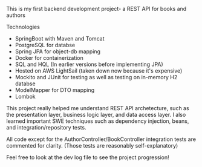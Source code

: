 This is my first backend development project- a REST API for books and authors

Technologies
- SpringBoot with Maven and Tomcat
- PostgreSQL for databse
- Spring JPA for object-db mapping
- Docker for containerization
- SQL and HQL (In earlier versions before implementing JPA)
- Hosted on AWS LightSail (taken down now because it's expensive)
- Mockito and JUnit for testing as well as testing on in-memory H2 databse
- ModelMapper for DTO mapping
- Lombok

This project really helped me understand REST API archetecture, such as the presentation layer, business logic layer, and data access layer. 
I also learned important SWE techniques such as dependency injection, beans, and integration/repository tests.

All code except for the AuthorController/BookController integration tests are commented for clarity. (Those tests are reasonably self-explanatory)

Feel free to look at the dev log file to see the project progression!
